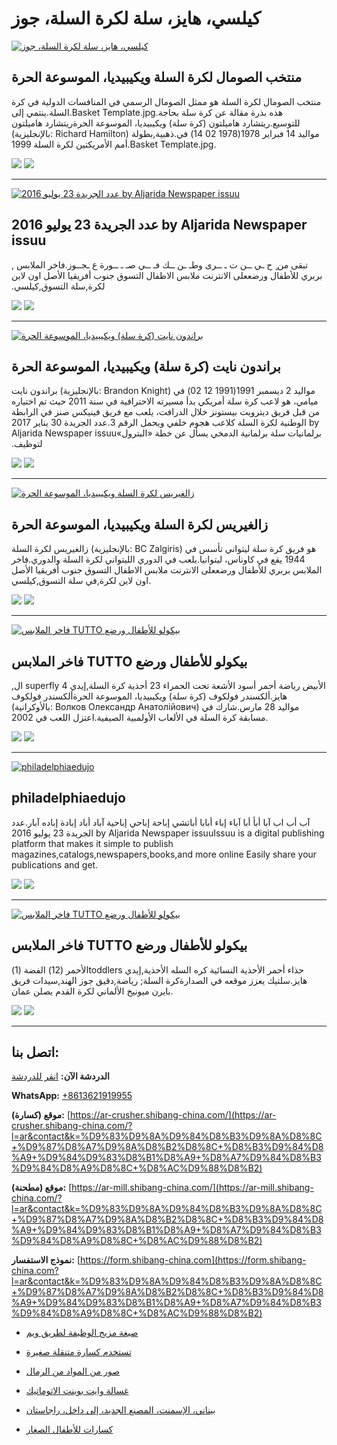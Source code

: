 # كيلسي، هايز، سلة لكرة السلة، جوز

<a href="https://swt.shibang-china.com/?l=ar&img&k=%D9%83%D9%8A%D9%84%D8%B3%D9%8A%D8%8C+%D9%87%D8%A7%D9%8A%D8%B2%D8%8C+%D8%B3%D9%84%D8%A9+%D9%84%D9%83%D8%B1%D8%A9+%D8%A7%D9%84%D8%B3%D9%84%D8%A9%D8%8C+%D8%AC%D9%88%D8%B2" target="_blank">![كيلسي، هايز، سلة لكرة السلة، جوز](http://static.shibang-china.com/all-800x300/980.jpg)</a>

## منتخب الصومال لكرة السلة ويكيبيديا، الموسوعة الحرة
منتخب الصومال لكرة السلة هو ممثل الصومال الرسمي في المنافسات الدولية في كرة السلة.ينتمي إلى.Basket Template.jpg.هذه بذرة مقالة عن كرة سلة بحاجة للتوسيع.ريتشارد هاميلتون (كرة سلة) ويكيبيديا، الموسوعة الحرةريتشارد هاميلتون (بالإنجليزية: Richard Hamilton) مواليد 14 فبراير 1978(1978 02 14) في.ذهبية,بطولة أمم الأمريكتين لكرة السلة 1999.Basket Template.jpg.


<a href="https://whatsapp.shibangsoft.com/WhatsApp.php" target="_blank" title="WhatsApp">![](http://static.shibang-china.com/icon/whatsapp.png)</a> <a href="https://swt.shibang-china.com/?l=ar&icon&k=%D9%83%D9%8A%D9%84%D8%B3%D9%8A%D8%8C+%D9%87%D8%A7%D9%8A%D8%B2%D8%8C+%D8%B3%D9%84%D8%A9+%D9%84%D9%83%D8%B1%D8%A9+%D8%A7%D9%84%D8%B3%D9%84%D8%A9%D8%8C+%D8%AC%D9%88%D8%B2" target="_blank">![](http://static.shibang-china.com/icon/chat-ar.png)</a>

---

<a href="https://swt.shibang-china.com/?l=ar&img&k=%D9%83%D9%8A%D9%84%D8%B3%D9%8A%D8%8C+%D9%87%D8%A7%D9%8A%D8%B2%D8%8C+%D8%B3%D9%84%D8%A9+%D9%84%D9%83%D8%B1%D8%A9+%D8%A7%D9%84%D8%B3%D9%84%D8%A9%D8%8C+%D8%AC%D9%88%D8%B2" target="_blank">![عدد الجريدة 23 يوليو 2016 by Aljarida Newspaper issuu](http://static.shibang-china.com/all-800x300/248.jpg)</a>

## عدد الجريدة 23 يوليو 2016 by Aljarida Newspaper issuu
,‬ ‫تبقى من‬ ‫ٍ‬ ‫ح ـي ــن ت ـ ــرى وطـ ـن ــك فـ ــي صـ ـ ــورة ع ـجــوز.فاخر الملابس بربري للأطفال ورضععلى الانترنت ملابس الاطفال التسوق جنوب أفريقيا الأصل اون لاين لكرة,سلة التسوق,كيلسي.


<a href="https://whatsapp.shibangsoft.com/WhatsApp.php" target="_blank" title="WhatsApp">![](http://static.shibang-china.com/icon/whatsapp.png)</a> <a href="https://swt.shibang-china.com/?l=ar&icon&k=%D9%83%D9%8A%D9%84%D8%B3%D9%8A%D8%8C+%D9%87%D8%A7%D9%8A%D8%B2%D8%8C+%D8%B3%D9%84%D8%A9+%D9%84%D9%83%D8%B1%D8%A9+%D8%A7%D9%84%D8%B3%D9%84%D8%A9%D8%8C+%D8%AC%D9%88%D8%B2" target="_blank">![](http://static.shibang-china.com/icon/chat-ar.png)</a>

---

<a href="https://swt.shibang-china.com/?l=ar&img&k=%D9%83%D9%8A%D9%84%D8%B3%D9%8A%D8%8C+%D9%87%D8%A7%D9%8A%D8%B2%D8%8C+%D8%B3%D9%84%D8%A9+%D9%84%D9%83%D8%B1%D8%A9+%D8%A7%D9%84%D8%B3%D9%84%D8%A9%D8%8C+%D8%AC%D9%88%D8%B2" target="_blank">![براندون نايت (كرة سلة) ويكيبيديا، الموسوعة الحرة](http://static.shibang-china.com/all-800x300/789.jpg)</a>

## براندون نايت (كرة سلة) ويكيبيديا، الموسوعة الحرة
براندون نايت (بالإنجليزية: Brandon Knight) مواليد 2 ديسمبر 1991(1991 12 02) في ميامي، هو لاعب كرة سلة أمريكي بدأ مسيرته الاحترافية في سنة 2011 حيث تم اختياره من قبل فريق ديترويت بيستونز خلال الدرافت، يلعب مع فريق فينيكس صنز في الرابطة الوطنية لكرة السلة كلاعب هجوم خلفي ويحمل الرقم 3.عدد الجريدة 30 يناير 2017 by Aljarida Newspaper issuu‫برلمانيات‬ ‫سلة برلمانية‬ ‫الدمخي يسأل عن خطة‬ ‫«البترول» لتوظيف.


<a href="https://whatsapp.shibangsoft.com/WhatsApp.php" target="_blank" title="WhatsApp">![](http://static.shibang-china.com/icon/whatsapp.png)</a> <a href="https://swt.shibang-china.com/?l=ar&icon&k=%D9%83%D9%8A%D9%84%D8%B3%D9%8A%D8%8C+%D9%87%D8%A7%D9%8A%D8%B2%D8%8C+%D8%B3%D9%84%D8%A9+%D9%84%D9%83%D8%B1%D8%A9+%D8%A7%D9%84%D8%B3%D9%84%D8%A9%D8%8C+%D8%AC%D9%88%D8%B2" target="_blank">![](http://static.shibang-china.com/icon/chat-ar.png)</a>

---

<a href="https://swt.shibang-china.com/?l=ar&img&k=%D9%83%D9%8A%D9%84%D8%B3%D9%8A%D8%8C+%D9%87%D8%A7%D9%8A%D8%B2%D8%8C+%D8%B3%D9%84%D8%A9+%D9%84%D9%83%D8%B1%D8%A9+%D8%A7%D9%84%D8%B3%D9%84%D8%A9%D8%8C+%D8%AC%D9%88%D8%B2" target="_blank">![زالغيريس لكرة السلة ويكيبيديا، الموسوعة الحرة](http://static.shibang-china.com/all-800x300/766.jpg)</a>

## زالغيريس لكرة السلة ويكيبيديا، الموسوعة الحرة
زالغيريس لكرة السلة (بالإنجليزية: BC Zalgiris) هو فريق كرة سلة ليتواني تأسس في 1944 يقع في كاوناس، ليتوانيا.يلعب في الدوري الليتواني لكرة السلة والدوري.فاخر الملابس بربري للأطفال ورضععلى الانترنت ملابس الاطفال التسوق جنوب أفريقيا الأصل اون لاين لكرة,في سلة التسوق,كيلسي.


<a href="https://whatsapp.shibangsoft.com/WhatsApp.php" target="_blank" title="WhatsApp">![](http://static.shibang-china.com/icon/whatsapp.png)</a> <a href="https://swt.shibang-china.com/?l=ar&icon&k=%D9%83%D9%8A%D9%84%D8%B3%D9%8A%D8%8C+%D9%87%D8%A7%D9%8A%D8%B2%D8%8C+%D8%B3%D9%84%D8%A9+%D9%84%D9%83%D8%B1%D8%A9+%D8%A7%D9%84%D8%B3%D9%84%D8%A9%D8%8C+%D8%AC%D9%88%D8%B2" target="_blank">![](http://static.shibang-china.com/icon/chat-ar.png)</a>

---

<a href="https://swt.shibang-china.com/?l=ar&img&k=%D9%83%D9%8A%D9%84%D8%B3%D9%8A%D8%8C+%D9%87%D8%A7%D9%8A%D8%B2%D8%8C+%D8%B3%D9%84%D8%A9+%D9%84%D9%83%D8%B1%D8%A9+%D8%A7%D9%84%D8%B3%D9%84%D8%A9%D8%8C+%D8%AC%D9%88%D8%B2" target="_blank">![فاخر الملابس TUTTO بيكولو للأطفال ورضع](http://static.shibang-china.com/all-800x300/909.jpg)</a>

## فاخر الملابس TUTTO بيكولو للأطفال ورضع
,ال superfly 4 الأبيض رياضة أحمر أسود الأشعة تحت الحمراء 23 أحذية كرة السلة,إيدي هايز.ألكسندر فولكوف (كرة سلة) ويكيبيديا، الموسوعة الحرةألكسندر فولكوف (بالأوكرانية: Волков Олександр Анатолійович) مواليد 28 مارس.شارك في مسابقة كرة السلة في الألعاب الأولمبية الصيفية.اعتزل اللعب في 2002.


<a href="https://whatsapp.shibangsoft.com/WhatsApp.php" target="_blank" title="WhatsApp">![](http://static.shibang-china.com/icon/whatsapp.png)</a> <a href="https://swt.shibang-china.com/?l=ar&icon&k=%D9%83%D9%8A%D9%84%D8%B3%D9%8A%D8%8C+%D9%87%D8%A7%D9%8A%D8%B2%D8%8C+%D8%B3%D9%84%D8%A9+%D9%84%D9%83%D8%B1%D8%A9+%D8%A7%D9%84%D8%B3%D9%84%D8%A9%D8%8C+%D8%AC%D9%88%D8%B2" target="_blank">![](http://static.shibang-china.com/icon/chat-ar.png)</a>

---

<a href="https://swt.shibang-china.com/?l=ar&img&k=%D9%83%D9%8A%D9%84%D8%B3%D9%8A%D8%8C+%D9%87%D8%A7%D9%8A%D8%B2%D8%8C+%D8%B3%D9%84%D8%A9+%D9%84%D9%83%D8%B1%D8%A9+%D8%A7%D9%84%D8%B3%D9%84%D8%A9%D8%8C+%D8%AC%D9%88%D8%B2" target="_blank">![philadelphiaedujo](http://static.shibang-china.com/all-800x300/461.jpg)</a>

## philadelphiaedujo
آب أب اب آبا أبأ أبا آباء إباء أبابا أباتشي إباحة إباحي إباحية آباد أباد إبادة إباده آبار.عدد الجريدة 23 يوليو 2016 by Aljarida Newspaper issuuIssuu is a digital publishing platform that makes it simple to publish magazines,catalogs,newspapers,books,and more online Easily share your publications and get.


<a href="https://whatsapp.shibangsoft.com/WhatsApp.php" target="_blank" title="WhatsApp">![](http://static.shibang-china.com/icon/whatsapp.png)</a> <a href="https://swt.shibang-china.com/?l=ar&icon&k=%D9%83%D9%8A%D9%84%D8%B3%D9%8A%D8%8C+%D9%87%D8%A7%D9%8A%D8%B2%D8%8C+%D8%B3%D9%84%D8%A9+%D9%84%D9%83%D8%B1%D8%A9+%D8%A7%D9%84%D8%B3%D9%84%D8%A9%D8%8C+%D8%AC%D9%88%D8%B2" target="_blank">![](http://static.shibang-china.com/icon/chat-ar.png)</a>

---

<a href="https://swt.shibang-china.com/?l=ar&img&k=%D9%83%D9%8A%D9%84%D8%B3%D9%8A%D8%8C+%D9%87%D8%A7%D9%8A%D8%B2%D8%8C+%D8%B3%D9%84%D8%A9+%D9%84%D9%83%D8%B1%D8%A9+%D8%A7%D9%84%D8%B3%D9%84%D8%A9%D8%8C+%D8%AC%D9%88%D8%B2" target="_blank">![فاخر الملابس TUTTO بيكولو للأطفال ورضع](http://static.shibang-china.com/all-800x300/682.jpg)</a>

## فاخر الملابس TUTTO بيكولو للأطفال ورضع
الأحمر (12) الفضة (1)toddlers حذاء أحمر الأحذية النسائية كره السله الأحذية,إيدي هايز.سلتيك يعزز موقعه في الصدارةكرة السلة; رياضة,دقيق جوز الهند,سيدات فريق بايرن ميونيخ الألماني لكرة القدم يصلن عمان.


<a href="https://whatsapp.shibangsoft.com/WhatsApp.php" target="_blank" title="WhatsApp">![](http://static.shibang-china.com/icon/whatsapp.png)</a> <a href="https://swt.shibang-china.com/?l=ar&icon&k=%D9%83%D9%8A%D9%84%D8%B3%D9%8A%D8%8C+%D9%87%D8%A7%D9%8A%D8%B2%D8%8C+%D8%B3%D9%84%D8%A9+%D9%84%D9%83%D8%B1%D8%A9+%D8%A7%D9%84%D8%B3%D9%84%D8%A9%D8%8C+%D8%AC%D9%88%D8%B2" target="_blank">![](http://static.shibang-china.com/icon/chat-ar.png)</a>

---
## اتصل بنا:

**الدردشة الآن:** [انقر للدردشة](https://swt.shibang-china.com?l=ar&contact&k=%D9%83%D9%8A%D9%84%D8%B3%D9%8A%D8%8C+%D9%87%D8%A7%D9%8A%D8%B2%D8%8C+%D8%B3%D9%84%D8%A9+%D9%84%D9%83%D8%B1%D8%A9+%D8%A7%D9%84%D8%B3%D9%84%D8%A9%D8%8C+%D8%AC%D9%88%D8%B2)

**WhatsApp:**  [+8613621919955](https://whatsapp.shibangsoft.com/WhatsApp.php)

**موقع (كسارة):** [https://ar-crusher.shibang-china.com/](https://ar-crusher.shibang-china.com/?l=ar&contact&k=%D9%83%D9%8A%D9%84%D8%B3%D9%8A%D8%8C+%D9%87%D8%A7%D9%8A%D8%B2%D8%8C+%D8%B3%D9%84%D8%A9+%D9%84%D9%83%D8%B1%D8%A9+%D8%A7%D9%84%D8%B3%D9%84%D8%A9%D8%8C+%D8%AC%D9%88%D8%B2)

**موقع (مطحنة):** [https://ar-mill.shibang-china.com/](https://ar-mill.shibang-china.com/?l=ar&contact&k=%D9%83%D9%8A%D9%84%D8%B3%D9%8A%D8%8C+%D9%87%D8%A7%D9%8A%D8%B2%D8%8C+%D8%B3%D9%84%D8%A9+%D9%84%D9%83%D8%B1%D8%A9+%D8%A7%D9%84%D8%B3%D9%84%D8%A9%D8%8C+%D8%AC%D9%88%D8%B2)

**نموذج الاستفسار:** [https://form.shibang-china.com](https://form.shibang-china.com?l=ar&contact&k=%D9%83%D9%8A%D9%84%D8%B3%D9%8A%D8%8C+%D9%87%D8%A7%D9%8A%D8%B2%D8%8C+%D8%B3%D9%84%D8%A9+%D9%84%D9%83%D8%B1%D8%A9+%D8%A7%D9%84%D8%B3%D9%84%D8%A9%D8%8C+%D8%AC%D9%88%D8%B2)

* [صيغة مزيج الوظيفة لطريق ويم](../34/%D8%B5%D9%8A%D8%BA%D8%A9%20%D9%85%D8%B2%D9%8A%D8%AC%20%D8%A7%D9%84%D9%88%D8%B8%D9%8A%D9%81%D8%A9%20%D9%84%D8%B7%D8%B1%D9%8A%D9%82%20%D9%88%D9%8A%D9%85.md)

* [تستخدم كسارة متنقلة صغيرة](../33/%D8%AA%D8%B3%D8%AA%D8%AE%D8%AF%D9%85%20%D9%83%D8%B3%D8%A7%D8%B1%D8%A9%20%D9%85%D8%AA%D9%86%D9%82%D9%84%D8%A9%20%D8%B5%D8%BA%D9%8A%D8%B1%D8%A9.md)

* [صور من المواد من الرمال](../32/%D8%B5%D9%88%D8%B1%20%D9%85%D9%86%20%D8%A7%D9%84%D9%85%D9%88%D8%A7%D8%AF%20%D9%85%D9%86%20%D8%A7%D9%84%D8%B1%D9%85%D8%A7%D9%84.md)

* [غسالة وايت بوينت الاتوماتيك](../34/%D8%BA%D8%B3%D8%A7%D9%84%D8%A9%20%D9%88%D8%A7%D9%8A%D8%AA%20%D8%A8%D9%88%D9%8A%D9%86%D8%AA%20%D8%A7%D9%84%D8%A7%D8%AA%D9%88%D9%85%D8%A7%D8%AA%D9%8A%D9%83.md)

* [بيناني، الإسمنت، المصنع الجديد، إلى داخل، راجاستان](../33/%D8%A8%D9%8A%D9%86%D8%A7%D9%86%D9%8A%D8%8C%20%D8%A7%D9%84%D8%A5%D8%B3%D9%85%D9%86%D8%AA%D8%8C%20%D8%A7%D9%84%D9%85%D8%B5%D9%86%D8%B9%20%D8%A7%D9%84%D8%AC%D8%AF%D9%8A%D8%AF%D8%8C%20%D8%A5%D9%84%D9%89%20%D8%AF%D8%A7%D8%AE%D9%84%D8%8C%20%D8%B1%D8%A7%D8%AC%D8%A7%D8%B3%D8%AA%D8%A7%D9%86.md)

* [كسارات للأطفال الصغار](../31/%D9%83%D8%B3%D8%A7%D8%B1%D8%A7%D8%AA%20%D9%84%D9%84%D8%A3%D8%B7%D9%81%D8%A7%D9%84%20%D8%A7%D9%84%D8%B5%D8%BA%D8%A7%D8%B1.md)